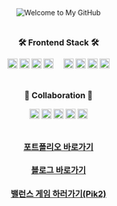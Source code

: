 <div align="center">
  
<img src="https://capsule-render.vercel.app/api?type=waving&color=80CBC4&height=100&section=header&text=Welcome%20to%20JangKyum%20GitHub%E2%AD%90&fontSize=30" alt="Welcome to My GitHub" />

</div>

<br>

<div align="center">
<h3>🛠️ Frontend Stack 🛠️</h3>
<img src="https://img.shields.io/badge/JavaScript-F7DF1E?style=flat-square&logo=javascript&logoColor=black&logoWidth=14&label=" alt="JavaScript" height="20" />
<img src="https://img.shields.io/badge/TypeScript-3178C6?style=flat-square&logo=typescript&logoColor=white&logoWidth=14&label=" alt="TypeScript" height="20" />
<img src="https://img.shields.io/badge/HTML5-E34F26?style=flat-square&logo=html5&logoColor=white&logoWidth=14&label=" alt="HTML5" height="20" />
<img src="https://img.shields.io/badge/CSS3-1572B6?style=flat-square&logo=css3&logoColor=white&logoWidth=14&label=" alt="CSS3" height="20" />
   
<img src="https://img.shields.io/badge/React-61DAFB?style=flat-square&logo=react&logoColor=black&logoWidth=14&label=" alt="React" height="20" />
<img src="https://img.shields.io/badge/Vue.js-42B883?style=flat-square&logo=vue.js&logoColor=white&logoWidth=14&label=" alt="Vue.js" height="20" />
<img src="https://img.shields.io/badge/Angular-DD0031?style=flat-square&logo=angular&logoColor=white&logoWidth=14&label=" alt="Angular" height="20" />
<img src="https://img.shields.io/badge/Next.js-000000?style=flat-square&logo=next.js&logoColor=white&logoWidth=14&label=" alt="Next.js" height="20" />
</div>

<br>

<div align="center">
<h3>🤝 Collaboration 🤝 </h3>
<a href="[https://github.com](https://github.com/)"><img src="https://img.shields.io/badge/GitHub-181717?style=flat-square&logo=github&logoColor=white&logoWidth=14&label=" alt="GitHub" height="20" /></a>
<a href="[https://notion.so](https://notion.so/)"><img src="https://img.shields.io/badge/Notion-000000?style=flat-square&logo=notion&logoColor=white&logoWidth=14&label=" alt="Notion" height="20" /></a>
<a href="[https://slack.com](https://slack.com/)"><img src="https://img.shields.io/badge/Slack-4A154B?style=flat-square&logo=slack&logoColor=white&logoWidth=14&label=" alt="Slack" height="20" /></a>
<a href="https://www.figma.com/"><img src="https://img.shields.io/badge/Figma-F24E1E?style=flat-square&logo=figma&logoColor=white&logoWidth=14&label=" alt="Figma" height="20" /></a>
<a href="https://discord.com/"><img src="https://img.shields.io/badge/Discord-5865F2?style=flat-square&logo=discord&logoColor=white&logoWidth=14&label=" alt="Discord" height="20" /></a>
</div>

<br>

<h3 align="center">
  <a href="https://jk-pf.vercel.app/" target="_blank"><strong>포트폴리오 바로가기</strong></a>
</h3>

<h3 align="center">
  <a href="https://codedot-blog.vercel.app/" target="_blank"><strong>블로그 바로가기</strong></a>
</h3>

<h3 align="center">
  <a href="https://pik2.vercel.app/" target="_blank"><strong>밸런스 게임 하러가기(Pik2)</strong></a>
</h3>
